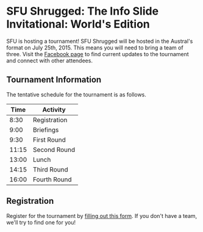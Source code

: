 # SFU Shrugged: The Info Slide Invitational: World's Edition

SFU is hosting a tournament! SFU Shrugged will be hosted in the Austral's format on July 25th, 2015. This means you will need to bring a team of three. Visit the [Facebook page](https://www.facebook.com/events/1645910062296959/) to find current updates to the tournament and connect with other attendees.

## Tournament Information

The tentative schedule for the tournament is as follows.

<table class="table table-condensed">
<thead>
<tr>
<th>Time</th>
<th>Activity</th>
</tr>
</thead>
<tbody>
<tr>
<td>8:30</td>
<td>Registration</td>
</tr>
<tr>
<td>9:00</td>
<td>Briefings</td>
</tr>
<tr>
<td>9:30</td>
<td>First Round</td>
</tr>
<tr>
<td>11:15</td>
<td>Second Round</td>
</tr>
<tr>
<td>13:00</td>
<td>Lunch</td>
</tr>
<tr>
<td>14:15</td>
<td>Third Round</td>
</tr>
<tr>
<td>16:00</td>
<td>Fourth Round</td>
</tr>
</tbody>
</table>

## Registration

Register for the tournament by [filling out this form](http://goo.gl/forms/NDdQx0HE4H). If you don't have a team, we'll try to find one for you!